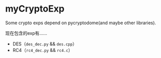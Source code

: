 # myCryptoExp
Some crypto exps depend on pycryptodome(and maybe other libraries).

现在包含的exp有……

- DES（`des_dec.py` && `des.cpp`）
- RC4（`rc4_dec.py` && `rc4.c`）